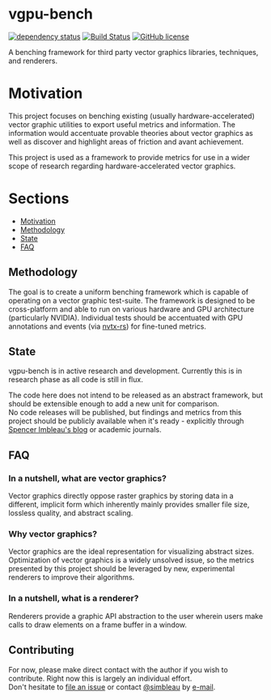 # vgpu-bench
[![dependency status](https://deps.rs/repo/github/simbleau/vgpu-bench/status.svg)](https://deps.rs/repo/github/simbleau/vgpu-bench)
[![Build Status](https://travis-ci.com/simbleau/vgpu-bench.svg?branch=main)](https://travis-ci.com/simbleau/vgpu-bench) 
[![GitHub license](https://img.shields.io/github/license/simbleau/vgpu-bench)](https://github.com/simbleau/vgpu-bench/blob/main/LICENSE)

A benching framework for third party vector graphics libraries, techniques, and renderers.

# Motivation

This project focuses on benching existing (usually hardware-accelerated) vector graphic utilities to export useful metrics and information. The information would accentuate provable theories about vector graphics as well as discover and highlight areas of friction and avant achievement.

This project is used as a framework to provide metrics for use in a wider scope of research regarding hardware-accelerated vector graphics.

# Sections

* [Motivation](#motivation)
* [Methodology](#methodology)
* [State](#state)
* [FAQ](#faq)

## Methodology

The goal is to create a uniform benching framework which is capable of operating on a vector graphic test-suite. The framework is designed to be cross-platform and able to run on various hardware and GPU architecture (particularly NVIDIA).
Individual tests should be accentuated with GPU annotations and events (via [nvtx-rs](https://github.com/simbleau/nvtx-rs)) for fine-tuned metrics.

## State

vgpu-bench is in active research and development. Currently this is in research phase as all code is still in flux. 

The code here does not intend to be released as an abstract framework, but should be extensible enough to add a new unit for comparison. \
No code releases will be published, but findings and metrics from this project should be publicly available when it's ready - explicitly through [Spencer Imbleau's blog](https://simbleau.github.io) or academic journals.

## FAQ

### In a nutshell, what are vector graphics?

Vector graphics directly oppose raster graphics by storing data in a different, implicit form which inherently mainly provides smaller file size, lossless quality, and abstract scaling.

### Why vector graphics?

Vector graphics are the ideal representation for visualizing abstract sizes. Optimization of vector graphics is a widely unsolved issue, so the metrics presented by this project should be leveraged by new, experimental renderers to improve their algorithms.

### In a nutshell, what is a renderer?

Renderers provide a graphic API abstraction to the user wherein users make calls to draw elements on a frame buffer in a window.

## Contributing

For now, please make direct contact with the author if you wish to contribute. Right now this is largely an individual effort. \
Don't hesitate to [file an issue](https://github.com/simbleau/vgpu-bench/issues/new) or contact [@simbleau](https://github.com/simbleau) by [e-mail](mailto:spencer@imbleau.com).
